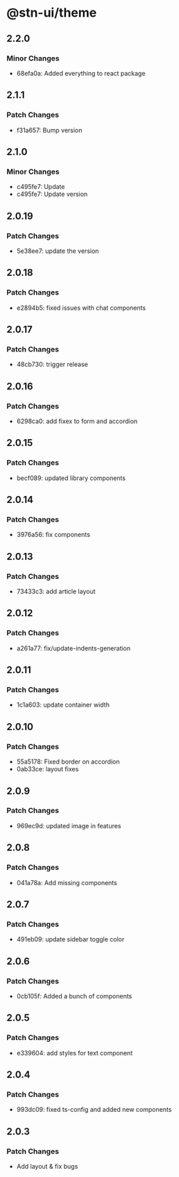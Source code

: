# @stn-ui/theme

## 2.2.0

### Minor Changes

- 68efa0a: Added everything to react package

## 2.1.1

### Patch Changes

- f31a657: Bump version

## 2.1.0

### Minor Changes

- c495fe7: Update
- c495fe7: Update version

## 2.0.19

### Patch Changes

- 5e38ee7: update the version

## 2.0.18

### Patch Changes

- e2894b5: fixed issues with chat components

## 2.0.17

### Patch Changes

- 48cb730: trigger release

## 2.0.16

### Patch Changes

- 6298ca0: add fixex to form and accordion

## 2.0.15

### Patch Changes

- becf089: updated library components

## 2.0.14

### Patch Changes

- 3976a56: fix components

## 2.0.13

### Patch Changes

- 73433c3: add article layout

## 2.0.12

### Patch Changes

- a261a77: fix/update-indents-generation

## 2.0.11

### Patch Changes

- 1c1a603: update container width

## 2.0.10

### Patch Changes

- 55a5178: Fixed border on accordion
- 0ab33ce: layout fixes

## 2.0.9

### Patch Changes

- 969ec9d: updated image in features

## 2.0.8

### Patch Changes

- 041a78a: Add missing components

## 2.0.7

### Patch Changes

- 491eb09: update sidebar toggle color

## 2.0.6

### Patch Changes

- 0cb105f: Added a bunch of components

## 2.0.5

### Patch Changes

- e339604: add styles for text component

## 2.0.4

### Patch Changes

- 993dc09: fixed ts-config and added new components

## 2.0.3

### Patch Changes

- Add layout & fix bugs
